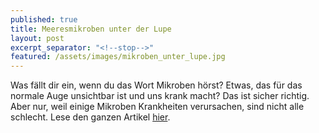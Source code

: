 ```yaml
---
published: true
title: Meeresmikroben unter der Lupe
layout: post
excerpt_separator: "<!--stop-->"
featured: /assets/images/mikroben_unter_lupe.jpg
---
```


Was fällt dir ein, wenn du das Wort Mikroben hörst? Etwas, das für
das normale Auge unsichtbar ist und uns krank macht? Das ist sicher
richtig. Aber nur, weil einige Mikroben Krankheiten verursachen, sind
nicht alle schlecht. Lese den ganzen Artikel [hier](http://www.my-osd.org/assets/images/MyOSD_Meeresmikroben_unter_der%20Lupe.pdf).


